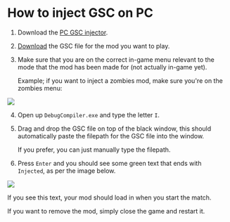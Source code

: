 # How to inject GSC on PC
1. Download the [PC GSC injector]([https://github.com/Jek47/BO4-GSC-Mods/tree/main/Injectors/PC](https://github.com/Jek47/BO4-GSC-Mods/blob/main/Injectors/PC/BO4%20GSC%20Injector%20%5BPC%5D.zip)).
2. [Download](https://github.com/Jek47/BO4-GSC-Mods/tree/main/Zombies%20Mods) the GSC file for the mod you want to play.
3. Make sure that you are on the correct in-game menu relevant to the mode that the mod has been made for (not actually in-game yet).

   Example; if you want to inject a zombies mod, make sure you're on the zombies menu:
   
![](https://i.ibb.co/mhkjbD0/Zombies.png)

4. Open up `DebugCompiler.exe` and type the letter `I`.
5. Drag and drop the GSC file on top of the black window, this should automatically paste the filepath for the GSC file into the window.

   If you prefer, you can just manually type the filepath.
   
6. Press `Enter` and you should see some green text that ends with `Injected`, as per the image below.

![](https://i.ibb.co/47tBsf4/Injector.png)

If you see this text, your mod should load in when you start the match. 

If you want to remove the mod, simply close the game and restart it.
